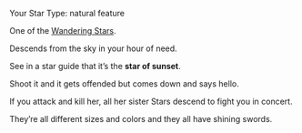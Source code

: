 Your Star
Type: natural feature

One of the [Wandering Stars](/p/f4a90264fddc4ff6af8749329d31eb50).

Descends from the sky in your hour of need.

See in a star guide that it’s the **star of sunset**.

Shoot it and it gets offended but comes down and says hello.

If you attack and kill her, all her sister Stars descend to fight you in concert.

They’re all different sizes and colors and they all have shining swords.
